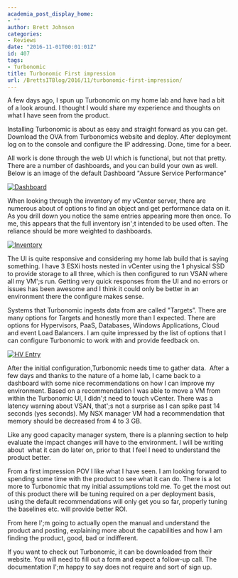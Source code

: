 ```yaml
---
academia_post_display_home:
- ""
author: Brett Johnson
categories:
- Reviews
date: "2016-11-01T00:01:01Z"
id: 407
tags:
- Turbonomic
title: Turbonomic First impression
url: /BrettsITBlog/2016/11/turbonomic-first-impression/
---
```

A few days ago, I spun up Turbonomic on my home lab and have had a bit of a look around. I thought I would share my experience and thoughts on what I have seen from the product.

Installing Turbonomic is about as easy and straight forward as you can get. Download the OVA from Turbonomics website and deploy. After deployment log on to the console and configure the IP addressing. Done, time for a beer.

All work is done through the web UI which is functional, but not that pretty. There are a number of dashboards, and you can build your own as well. Below is an image of the default Dashboard "Assure Service Performance&#8221;

[![Dashboard](/assets/images/2016/10/Dashboard.png)]({{site.url}}/assets/images/2016/10/Dashboard.png)

When looking through the inventory of my vCenter server, there are numerous about of options to find an object and get performance data on it. As you drill down you notice the same entries appearing more then once. To me, this appears that the full inventory isn';t intended to be used often. The reliance should be more weighted to dashboards.

[![Inventory](/assets/images/2016/10/Inventory.png)]({{site.url}}/assets/images/2016/10/Inventory.png)

The UI is quite responsive and considering my home lab build that is saying something. I have 3 ESXi hosts nested in vCenter using the 1 physical SSD to provide storage to all three, which is then configured to run VSAN where all my VM';s run. Getting very quick responses from the UI and no errors or issues has been awesome and I think it could only be better in an environment there the configure makes sense.

Systems that Turbonomic ingests data from are called "Targets&#8221;. There are many options for Targets and honestly more than I expected. There are options for Hypervisors, PaaS, Databases, Windows Applications, Cloud and event Load Balancers. I am quite impressed by the list of options that I can configure Turbonomic to work with and provide feedback on.

[![HV Entry](/assets/images/2016/10/HV-entry.png)]({{site.url}}/assets/images/2016/10/HV-entry.png)

After the initial configuration,Turbonomic needs time to gather data.  After a few days and thanks to the nature of a home lab, I came back to a dashboard with some nice recommendations on how I can improve my environment. Based on a recommendation I was able to move a VM from within the Turbonomic UI, I didn';t need to touch vCenter. There was a latency warning about VSAN, that';s not a surprise as I can spike past 14 seconds (yes seconds). My NSX manager VM had a recommendation that memory should be decreased from 4 to 3 GB.

Like any good capacity manager system, there is a planning section to help evaluate the impact changes will have to the environment. I will be writing about  what it can do later on, prior to that I feel I need to understand the product better.

From a first impression POV I like what I have seen. I am looking forward to spending some time with the product to see what it can do. There is a lot more to Turbonomic that my initial assumptions told me. To get the most out of this product there will be tuning required on a per deployment basis, using the default recommendations will only get you so far, properly tuning the baselines etc. will provide better ROI.

From here I';m going to actually open the manual and understand the product and posting, explaining more about the capabilities and how I am finding the product, good, bad or indifferent.

If you want to check out Turbonomic, it can be downloaded from their website. You will need to fill out a form and expect a follow-up call. The documentation I';m happy to say does not require and sort of sign up.